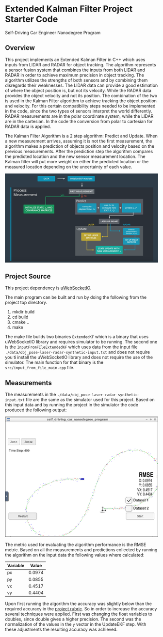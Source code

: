 # Extended Kalman Filter Project Starter Code
Self-Driving Car Engineer Nanodegree Program

[//]: # (Image References)

[image1]: ./algorithm.png "Extended Kalman Filter Algorithm"
[image2]: ./result.png "Result"
## Overview

This project implements an Extended Kalman Filter in C++ which uses inputs from LIDAR and RADAR for object tracking. The algorithm represents a sensor fusion system that combines the inputs from both LIDAR and RADAR in order to achieve maximum precision in object tracking. The algorithm utilizes the strengths of both sensors and by combining them disregards their weaknesses. The LIDAR data can provide a good estimation of where the object position is, but not its velocity. While the RADAR data provides the object velocity and not its position. The combination of the two is used in the Kalman Filter algorithm to achieve tracking the object position and velocity. For this certain compatibility steps needed to be implemented in the code, since the two types of sensors interpret the world differently. RADAR measurements are in the polar coordinate system, while the LIDAR are in the cartesian. In the code the conversion from polar to cartesian for RADAR data is applied.

The Kalman Filter Algorithm is a 2 step algorithm: Predict and Update. When a new measurement arrives, assuming it is not the first measurement, the algorithm makes a prediction of objects position and velocity based on the previous measurements. After the prediction step the algorithm compares the predicted location and the new sensor measurement location. The Kalman filter will put more weight on either the predicted location or the measured location depending on the uncertainty of each value.

![alt text][image1]

## Project Source

This project dependency is [uWebSocketIO](https://github.com/uWebSockets/uWebSockets). 

The main program can be built and run by doing the following from the project top directory.

1. mkdir build
2. cd build
3. cmake ..
4. make

The make file builds two binaries `ExtendedKF` which is a binary that uses uWebSocketIO library and requires simulator to be running. The second one is the `InputFromFIleExtendedKF` which uses data from the input file `./data/obj_pose-laser-radar-synthetic-input.txt` and does not require you ti install the uWebSocketIO library and does not require the use of the simulator. The main function for that binary is the `src/input_from_file_main.cpp` file.
 
## Measurements 

The measurements in the `./data/obj_pose-laser-radar-synthetic-input.txt` file are the same as the simulator used for this project. Based on this input data and by running the project in the simulator the code produced the following output: 

![alt text][image2]

The metric used for evaluating the algorithm performance is the RMSE metric. Based on all the measurements and predictions collected by running the algorithm on the input data the following values where calculated:

|Variable | Value  |
|---------|--------|
|   px    | 0.0974 |
|   py    | 0.0855 |
|   vx    | 0.4517 |
|   vy    | 0.4404 |

Upon first running the algorithm the accuracy was slightly below than the required accuracy in the [project rubric](https://review.udacity.com/#!/rubrics/748/view). So in order to increase the accuracy several techniques were applied. First was changing the float variables to doubles, since double gives a higher precision. The second was the normalization of the values in the `y` vector in the UpdateEKF step. With these adjustments the resulting accuracy was achieved.  